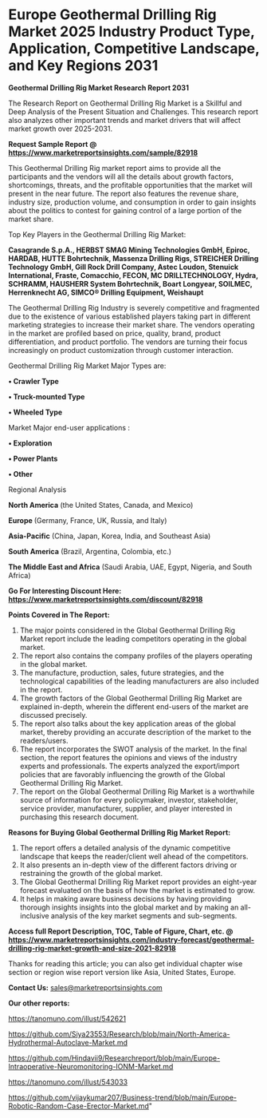 # Europe Geothermal Drilling Rig Market 2025 Industry Product Type, Application, Competitive Landscape, and Key Regions 2031

<strong>Geothermal Drilling Rig Market Research Report 2031</strong>

The Research Report on Geothermal Drilling Rig Market is a Skillful and Deep Analysis of the Present Situation and Challenges. This research report also analyzes other important trends and market drivers that will affect market growth over 2025-2031.

<strong>Request Sample Report @ <a href=https://www.marketreportsinsights.com/sample/82918>https://www.marketreportsinsights.com/sample/82918</a></strong>

This Geothermal Drilling Rig market report aims to provide all the participants and the vendors will all the details about growth factors, shortcomings, threats, and the profitable opportunities that the market will present in the near future. The report also features the revenue share, industry size, production volume, and consumption in order to gain insights about the politics to contest for gaining control of a large portion of the market share.

Top Key Players in the Geothermal Drilling Rig Market:

<strong>Casagrande S.p.A., HERBST SMAG Mining Technologies GmbH, Epiroc, HARDAB, HUTTE Bohrtechnik, Massenza Drilling Rigs, STREICHER Drilling Technology GmbH, Gill Rock Drill Company, Astec Loudon, Stenuick International, Fraste, Comacchio, FECON, MC DRILLTECHNOLOGY, Hydra, SCHRAMM, HAUSHERR System Bohrtechnik, Boart Longyear, SOILMEC, Herrenknecht AG, SIMCO® Drilling Equipment, Weishaupt</strong>

The Geothermal Drilling Rig Industry is severely competitive and fragmented due to the existence of various established players taking part in different marketing strategies to increase their market share. The vendors operating in the market are profiled based on price, quality, brand, product differentiation, and product portfolio. The vendors are turning their focus increasingly on product customization through customer interaction.

Geothermal Drilling Rig Market Major Types are:

<strong>• Crawler Type

• Truck-mounted Type

• Wheeled Type</strong>

Market Major end-user applications :

<strong>• Exploration

• Power Plants

• Other</strong>

Regional Analysis

</u><strong><b>North America</b></strong> (the United States, Canada, and Mexico)

<strong><b>Europe </b></strong>(Germany, France, UK, Russia, and Italy)

<strong><b>Asia-Pacific</b></strong> (China, Japan, Korea, India, and Southeast Asia)

<strong><b>South America</b></strong> (Brazil, Argentina, Colombia, etc.)

<strong><b>The Middle East and Africa</b></strong> (Saudi Arabia, UAE, Egypt, Nigeria, and South Africa)

<strong>Go For Interesting Discount Here: <a href=https://www.marketreportsinsights.com/discount/82918>https://www.marketreportsinsights.com/discount/82918</a></strong>

<strong>Points Covered in The Report:</strong>
<ol>
  <li>The major points considered in the Global Geothermal Drilling Rig Market report include the leading competitors operating in the global market.</li>
  <li>The report also contains the company profiles of the players operating in the global market.</li>
  <li>The manufacture, production, sales, future strategies, and the technological capabilities of the leading manufacturers are also included in the report.</li>
  <li>The growth factors of the Global Geothermal Drilling Rig Market are explained in-depth, wherein the different end-users of the market are discussed precisely.</li>
  <li>The report also talks about the key application areas of the global market, thereby providing an accurate description of the market to the readers/users.</li>
  <li>The report incorporates the SWOT analysis of the market. In the final section, the report features the opinions and views of the industry experts and professionals. The experts analyzed the export/import policies that are favorably influencing the growth of the Global Geothermal Drilling Rig Market.</li>
  <li>The report on the Global Geothermal Drilling Rig Market is a worthwhile source of information for every policymaker, investor, stakeholder, service provider, manufacturer, supplier, and player interested in purchasing this research document.</li>
</ol>
<strong>Reasons for Buying Global Geothermal Drilling Rig Market Report:</strong>

<ol>
  <li>The report offers a detailed analysis of the dynamic competitive landscape that keeps the reader/client well ahead of the competitors.</li>
  <li>It also presents an in-depth view of the different factors driving or restraining the growth of the global market.</li>
  <li>The Global Geothermal Drilling Rig Market report provides an eight-year forecast evaluated on the basis of how the market is estimated to grow.</li>
  <li>It helps in making aware business decisions by having providing thorough insights insights into the global market and by making an all-inclusive analysis of the key market segments and sub-segments.</li>
</ol>
<strong>Access full Report Description, TOC, Table of Figure, Chart, etc. @ <a href=https://www.marketreportsinsights.com/industry-forecast/geothermal-drilling-rig-market-growth-and-size-2021-82918>https://www.marketreportsinsights.com/industry-forecast/geothermal-drilling-rig-market-growth-and-size-2021-82918</a></strong>


Thanks for reading this article; you can also get individual chapter wise section or region wise report version like Asia, United States, Europe.

<strong>Contact Us:</strong>
sales@marketreportsinsights.com

<strong>Our other reports:</strong>

<a href=https://tanomuno.com/illust/542621>https://tanomuno.com/illust/542621</a>

<a href=https://github.com/Siya23553/Research/blob/main/North-America-Hydrothermal-Autoclave-Market.md>https://github.com/Siya23553/Research/blob/main/North-America-Hydrothermal-Autoclave-Market.md</a>

<a href=https://github.com/Hindavii9/Researchreport/blob/main/Europe-Intraoperative-Neuromonitoring-IONM-Market.md>https://github.com/Hindavii9/Researchreport/blob/main/Europe-Intraoperative-Neuromonitoring-IONM-Market.md</a>

<a href=https://tanomuno.com/illust/543033>https://tanomuno.com/illust/543033</a>

<a href=https://github.com/vijaykumar207/Business-trend/blob/main/Europe-Robotic-Random-Case-Erector-Market.md>https://github.com/vijaykumar207/Business-trend/blob/main/Europe-Robotic-Random-Case-Erector-Market.md</a>"

